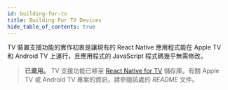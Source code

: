 ```yaml
---
id: building-for-tv
title: Building For TV Devices
hide_table_of_contents: true
---
```


TV 裝置支援功能的實作初衷是讓現有的 React Native 應用程式能在 Apple TV 和 Android TV 上運行，且應用程式的 JavaScript 程式碼幾乎無需修改。

> **已棄用。** TV 支援功能已移至 [React Native for TV](https://github.com/react-native-tvos/react-native-tvos#readme) 儲存庫。有關 Apple TV 或 Android TV 專案的資訊，請參閱該處的 _README_ 文件。